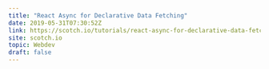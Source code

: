 ```yaml
---
title: "React Async for Declarative Data Fetching"
date: 2019-05-31T07:30:52Z
link: https://scotch.io/tutorials/react-async-for-declarative-data-fetching?utm_medium=RSS&utm_source=hune
site: scotch.io
topic: Webdev
draft: false
---
```

